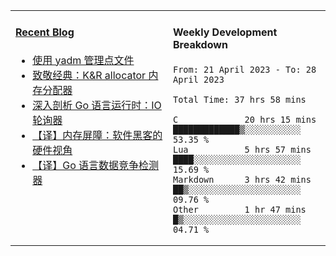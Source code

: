 <table width="960px">
<tr>
<td valign="top" width="50%">

#### <a href="https://www.kongjun18.me" target="_blank">Recent Blog</a>

<!-- BLOG-POST-LIST:START -->

- [使用 yadm 管理点文件](https://kongjun18.me/posts/2023/04/07/)
- [致敬经典：K&amp;R allocator 内存分配器](https://kongjun18.me/posts/2022/12/12/)
- [深入剖析 Go 语言运行时：IO 轮询器](https://kongjun18.me/posts/2022/11/21/)
- [【译】内存屏障：软件黑客的硬件视角](https://kongjun18.me/posts/2022/11/03/)
- [【译】Go 语言数据竞争检测器](https://kongjun18.me/posts/2022/10/25/)
<!-- BLOG-POST-LIST:END -->

</td>
<td valign="top" width="50%">

#### Weekly Development Breakdown

<!--START_SECTION:waka-->

```text
From: 21 April 2023 - To: 28 April 2023

Total Time: 37 hrs 58 mins

C             20 hrs 15 mins  █████████████▒░░░░░░░░░░░   53.35 %
Lua           5 hrs 57 mins   ████░░░░░░░░░░░░░░░░░░░░░   15.69 %
Markdown      3 hrs 42 mins   ██▒░░░░░░░░░░░░░░░░░░░░░░   09.76 %
Other         1 hr 47 mins    █▒░░░░░░░░░░░░░░░░░░░░░░░   04.71 %
```

<!--END_SECTION:waka-->
</td>
</tr>

</table>
